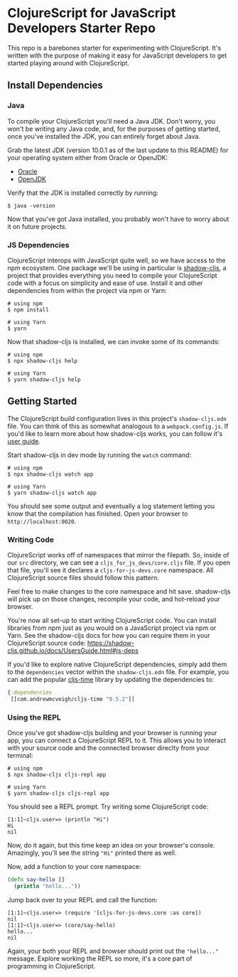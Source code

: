 # ClojureScript for JavaScript Developers Starter Repo

This repo is a barebones starter for experimenting with ClojureScript. It's
written with the purpose of making it easy for JavaScript developers to get
started playing around with ClojureScript.

## Install Dependencies

### Java

To compile your ClojureScript you'll need a Java JDK. Don't worry, you won't
be writing any Java code, and, for the purposes of getting started, once you've
installed the JDK, you can entirely forget about Java.

Grab the latest JDK (version 10.0.1 as of the last update to this README) for
your operating system either from Oracle or OpenJDK:

- [Oracle](http://www.oracle.com/technetwork/java/javase/downloads/jdk10-downloads-4416644.html)
- [OpenJDK](http://openjdk.java.net/install/)

Verify that the JDK is installed correctly by running:

```
$ java -version
```

Now that you've got Java installed, you probably won't have to worry about it
on future projects.

### JS Dependencies

ClojureScript interops with JavaScript quite well, so we have access to the
npm ecosystem. One package we'll be using in particular is
[shadow-cljs](https://github.com/thheller/shadow-cljs), a project that provides
everything you need to compile your ClojureScript code with a focus on
simplicity and ease of use. Install it and other dependencies from within the
project via npm or Yarn:

```
# using npm
$ npm install

# using Yarn
$ yarn
```

Now that shadow-cljs is installed, we can invoke some of its commands:

```
# using npm
$ npx shadow-cljs help

# using Yarn
$ yarn shadow-cljs help
```

## Getting Started

The ClojureScript build configuration lives in this project's `shadow-cljs.edn`
file. You can think of this as somewhat analogous to a `webpack.config.js`. If
you'd like to learn more about how shadow-cljs works, you can follow it's
[user guide](https://shadow-cljs.github.io/docs/UsersGuide.html#_configuration).


Start shadow-cljs in dev mode by running the `watch` command:


```
# using npm
$ npx shadow-cljs watch app

# using Yarn
$ yarn shadow-cljs watch app
```

You should see some output and eventually a log statement letting you know that
the compilation has finished. Open your browser to `http://localhost:8020`.

### Writing Code

ClojureScript works off of namespaces that mirror the filepath. So, inside of
our `src` directory, we can see a `cljs_for_js_devs/core.cljs` file. If you
open that file, you'll see it declares a `cljs-for-js-devs.core` namespace. All
ClojureScript source files should follow this pattern.

Feel free to make changes to the core namespace and hit save. shadow-cljs will
pick up on those changes, recompile your code, and hot-reload your browser.

You're now all set-up to start writing ClojureScript code. You can install
libraries from npm just as you would on a JavaScript project via npm or Yarn.
See the shadow-cljs docs for how you can require them in your ClojureScript
source code: https://shadow-cljs.github.io/docs/UsersGuide.html#js-deps

If you'd like to explore native ClojureScript dependencies, simply add them
to the `dependencies` vector within the `shadow-cljs.edn` file. For example,
you can add the popular [cljs-time](https://github.com/andrewmcveigh/cljs-time)
library by updating the dependencies to:

```clj
{:dependencies
 [[com.andrewmcveigh/cljs-time "0.5.2"]]
```

### Using the REPL
Once you've got shadow-cljs building and your browser is running your app, you
can connect a ClojureScript REPL to it. This allows you to interact with your
source code and the connected browser direclty from your terminal:

```
# using npm
$ npx shadow-cljs cljs-repl app

# using Yarn
$ yarn shadow-cljs cljs-repl app
```

You should see a REPL prompt. Try writing some ClojureScript code:

```
[1:1]~cljs.user=> (println "Hi")
Hi
nil
```

Now, do it again, but this time keep an idea on your browser's console.
Amazingly, you'll see the string `"Hi"` printed there as well.

Now, add a function to your core namespace:

```clj
(defn say-hello []
  (println "hello..."))
```

Jump back over to your REPL and call the function:

```
[1:1]~cljs.user=> (require '[cljs-for-js-devs.core :as core])
nil
[1:1]~cljs.user=> (core/say-hello)
hello...
nil
```

Again, your both your REPL and browser should print out the `"hello..."`
message. Explore working the REPL so more, it's a core part of programming in
ClojureScript.
